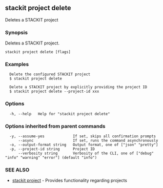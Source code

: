 ## stackit project delete

Deletes a STACKIT project

### Synopsis

Deletes a STACKIT project.

```
stackit project delete [flags]
```

### Examples

```
  Delete the configured STACKIT project
  $ stackit project delete

  Delete a STACKIT project by explicitly providing the project ID
  $ stackit project delete --project-id xxx
```

### Options

```
  -h, --help   Help for "stackit project delete"
```

### Options inherited from parent commands

```
  -y, --assume-yes             If set, skips all confirmation prompts
      --async                  If set, runs the command asynchronously
  -o, --output-format string   Output format, one of ["json" "pretty"]
  -p, --project-id string      Project ID
      --verbosity string       Verbosity of the CLI, one of ["debug" "info" "warning" "error"] (default "info")
```

### SEE ALSO

* [stackit project](./stackit_project.md)	 - Provides functionality regarding projects

